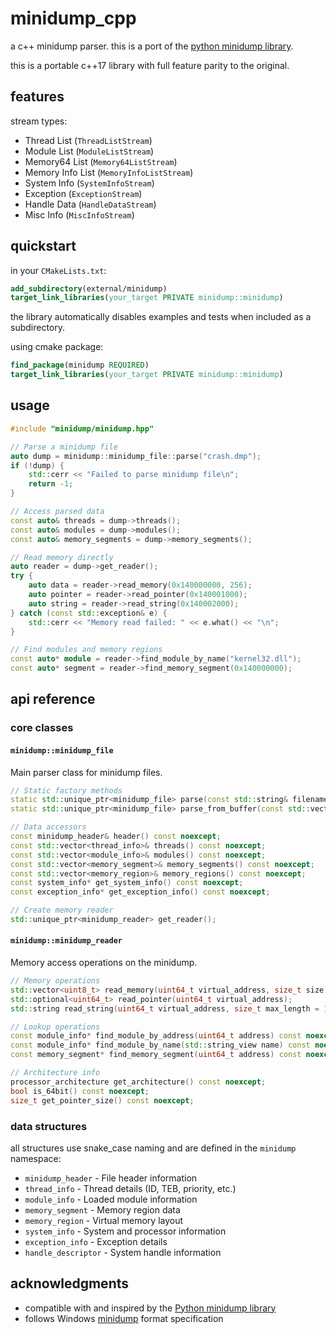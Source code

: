 # minidump_cpp

a c++ minidump parser. this is a port of the [python minidump library](https://github.com/skelsec/minidump).

this is a portable c++17 library with full feature parity to the original.

## features

stream types:
- Thread List (`ThreadListStream`)
- Module List (`ModuleListStream`) 
- Memory64 List (`Memory64ListStream`)
- Memory Info List (`MemoryInfoListStream`)
- System Info (`SystemInfoStream`)
- Exception (`ExceptionStream`)
- Handle Data (`HandleDataStream`)
- Misc Info (`MiscInfoStream`)

## quickstart

in your `CMakeLists.txt`:
```cmake
add_subdirectory(external/minidump)
target_link_libraries(your_target PRIVATE minidump::minidump)
```

the library automatically disables examples and tests when included as a subdirectory.

using cmake package:
```cmake
find_package(minidump REQUIRED)
target_link_libraries(your_target PRIVATE minidump::minidump)
```

## usage

```cpp
#include "minidump/minidump.hpp"

// Parse a minidump file
auto dump = minidump::minidump_file::parse("crash.dmp");
if (!dump) {
    std::cerr << "Failed to parse minidump file\n";
    return -1;
}

// Access parsed data
const auto& threads = dump->threads();
const auto& modules = dump->modules();
const auto& memory_segments = dump->memory_segments();

// Read memory directly
auto reader = dump->get_reader();
try {
    auto data = reader->read_memory(0x140000000, 256);
    auto pointer = reader->read_pointer(0x140001000);
    auto string = reader->read_string(0x140002000);
} catch (const std::exception& e) {
    std::cerr << "Memory read failed: " << e.what() << "\n";
}

// Find modules and memory regions
const auto* module = reader->find_module_by_name("kernel32.dll");
const auto* segment = reader->find_memory_segment(0x140000000);
```

## api reference

### core classes

#### `minidump::minidump_file`

Main parser class for minidump files.

```cpp
// Static factory methods
static std::unique_ptr<minidump_file> parse(const std::string& filename);
static std::unique_ptr<minidump_file> parse_from_buffer(const std::vector<uint8_t>& buffer);

// Data accessors
const minidump_header& header() const noexcept;
const std::vector<thread_info>& threads() const noexcept;
const std::vector<module_info>& modules() const noexcept;
const std::vector<memory_segment>& memory_segments() const noexcept;
const std::vector<memory_region>& memory_regions() const noexcept;
const system_info* get_system_info() const noexcept;
const exception_info* get_exception_info() const noexcept;

// Create memory reader
std::unique_ptr<minidump_reader> get_reader();
```

#### `minidump::minidump_reader`

Memory access operations on the minidump.

```cpp
// Memory operations
std::vector<uint8_t> read_memory(uint64_t virtual_address, size_t size);
std::optional<uint64_t> read_pointer(uint64_t virtual_address);
std::string read_string(uint64_t virtual_address, size_t max_length = 1024);

// Lookup operations
const module_info* find_module_by_address(uint64_t address) const noexcept;
const module_info* find_module_by_name(std::string_view name) const noexcept;
const memory_segment* find_memory_segment(uint64_t address) const noexcept;

// Architecture info
processor_architecture get_architecture() const noexcept;
bool is_64bit() const noexcept;
size_t get_pointer_size() const noexcept;
```

### data structures

all structures use snake_case naming and are defined in the `minidump` namespace:

- `minidump_header` - File header information
- `thread_info` - Thread details (ID, TEB, priority, etc.)
- `module_info` - Loaded module information
- `memory_segment` - Memory region data
- `memory_region` - Virtual memory layout
- `system_info` - System and processor information
- `exception_info` - Exception details
- `handle_descriptor` - System handle information

## acknowledgments

- compatible with and inspired by the [Python minidump library](https://github.com/skelsec/minidump)
- follows Windows [minidump](https://learn.microsoft.com/en-us/windows/win32/debug/minidump-files) format specification
